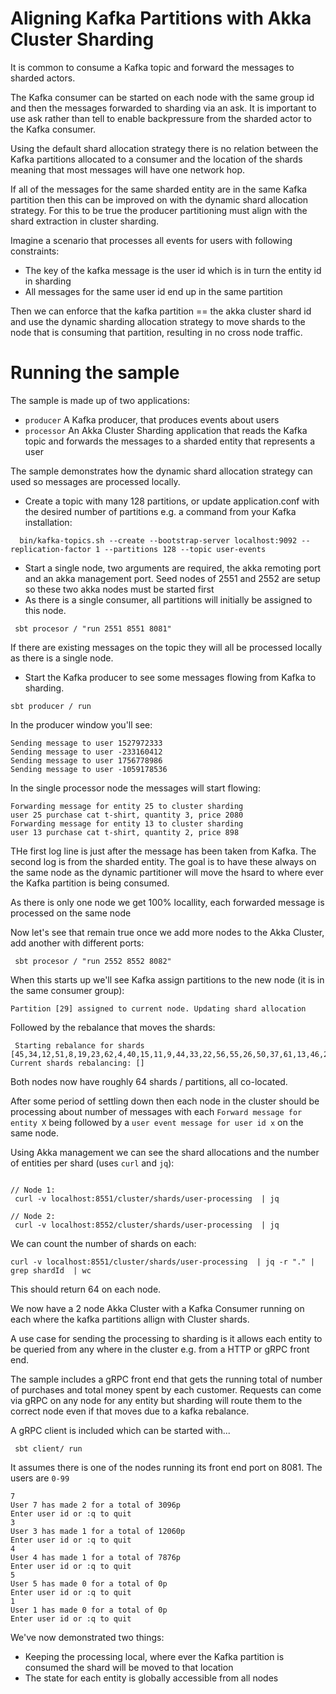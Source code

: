 # Aligning Kafka Partitions with Akka Cluster Sharding 

It is common to consume a Kafka topic and forward the messages to sharded actors. 

The Kafka consumer can be started on each node with the same group id
and then the messages forwarded to sharding via an ask. It is important to use  ask
rather than tell to enable backpressure from the sharded actor to the Kafka consumer. 

Using the default shard allocation strategy there is no relation between the Kafka partitions
allocated to a consumer and the location of the shards meaning that most messages will 
have one network hop.

If all of the messages for the same sharded entity are in the same Kafka partition then
this can be improved on with the dynamic shard allocation strategy.
For this to be true the producer partitioning must align with the shard extraction 
in cluster sharding. 

Imagine a scenario that processes all events for users with following constraints:
 * The key of the kafka message is the user id which is in turn the entity id in sharding
 * All messages for the same user id end up in the same partition
 
Then we can enforce that the kafka partition == the akka cluster shard id and use the dynamic
sharding allocation strategy to move shards to the node that is consuming that partition, resulting
in no cross node traffic.

# Running the sample 

The sample is made up of two applications:
* `producer` A Kafka producer, that produces events about users 
* `processor` An Akka Cluster Sharding application that reads the Kafka topic and forwards the messages to a sharded
              entity that represents a user
              
The sample demonstrates how the dynamic shard allocation strategy can used so messages are processed locally.

* Create a topic with many 128 partitions, or update application.conf with the desired number of
  partitions e.g. a command from your Kafka installation:
  
```
  bin/kafka-topics.sh --create --bootstrap-server localhost:9092 --replication-factor 1 --partitions 128 --topic user-events
```
  
* Start a single node, two arguments are required, the akka remoting port and an akka management port. 
  Seed nodes of 2551 and 2552 are setup so these two akka nodes must be started first 
* As there is a single consumer, all partitions will initially be assigned to this node.

```
 sbt procesor / "run 2551 8551 8081"
```

If there are existing messages on the topic they will all be processed locally as there is a single node.

* Start the Kafka producer to see some messages flowing from Kafka to sharding.

```
sbt producer / run
```

In the producer window you'll see:

```
Sending message to user 1527972333
Sending message to user -233160412
Sending message to user 1756778986
Sending message to user -1059178536
```

In the single processor node the messages will start flowing:

```
Forwarding message for entity 25 to cluster sharding
user 25 purchase cat t-shirt, quantity 3, price 2080
Forwarding message for entity 13 to cluster sharding
user 13 purchase cat t-shirt, quantity 2, price 898 
```

THe first log line is just after the message has been taken from Kafka.
The second log is from the sharded entity. The goal is to have these
always on the same node as the dynamic partitioner will move the hsard to where ever the
Kafka partition is being consumed.

As there is only one node we get 100% locallity, each forwarded message is processed on the same node

Now let's see that remain true once we add more nodes to the Akka Cluster, add another with different ports:

```
 sbt procesor / "run 2552 8552 8082"
```

When this starts up we'll see Kafka assign partitions to the new node (it is in the same consumer group):

```
Partition [29] assigned to current node. Updating shard allocation
```

Followed by the rebalance that moves the shards:

```
 Starting rebalance for shards [45,34,12,51,8,19,23,62,4,40,15,11,9,44,33,22,56,55,26,50,37,61,13,46,24,35,16,5,10,59,48,21,54,43,57,32,49,6,36,1,39,17,25,60,14,47,31,58,53,42,0,20,27,2,38,18,30,7,29,41,63,3,52,28]. Current shards rebalancing: []
```

Both nodes now have roughly 64 shards / partitions, all co-located.

After some period of settling down then each node in the cluster should be processing about number of messages
with each `Forward message for entity X` being followed by a `user event message for user id x` on the same node.

Using Akka management we can see the shard allocations and the number of entities per shard (uses `curl` and `jq`):

```

// Node 1:
 curl -v localhost:8551/cluster/shards/user-processing  | jq

// Node 2:
 curl -v localhost:8552/cluster/shards/user-processing  | jq
```

We can count the number of shards on each:

```
curl -v localhost:8551/cluster/shards/user-processing  | jq -r "." | grep shardId  | wc
```

This should return 64 on each node.


We now have a 2 node Akka Cluster with a Kafka Consumer running on each where the kafka partitions allign
with Cluster shards.

A use case for sending the processing to sharding is it allows each entity to be queried from any where in the cluster
e.g. from a HTTP or gRPC front end.

The sample includes a gRPC front end that gets the running total of number of purchases and total money spent
by each customer. Requests can come via gRPC on any node for any entity but sharding will route them to
the correct node even if that moves due to a kafka rebalance.

A gRPC client is included which can be started with...

```
 sbt client/ run
```

It assumes there is one of the nodes running its front end port on 8081. The users are `0-99`

```
7
User 7 has made 2 for a total of 3096p
Enter user id or :q to quit
3
User 3 has made 1 for a total of 12060p
Enter user id or :q to quit
4
User 4 has made 1 for a total of 7876p
Enter user id or :q to quit
5
User 5 has made 0 for a total of 0p
Enter user id or :q to quit
1
User 1 has made 0 for a total of 0p
Enter user id or :q to quit
```

We've now demonstrated two things:

* Keeping the processing local, where ever the Kafka partition is consumed the shard will be moved to that location
* The state for each entity is globally accessible from all nodes 

